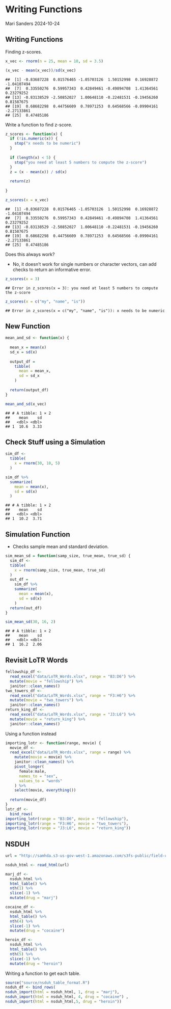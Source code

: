 Writing Functions
================
Mari Sanders
2024-10-24

## Writing Functions

Finding z-scores.

``` r
x_vec <- rnorm(n = 25, mean = 10, sd = 3.5)

(x_vec - mean(x_vec))/sd(x_vec)
```

    ##  [1] -0.83687228  0.01576465 -1.05703126  1.50152998  0.16928872 -1.04107494
    ##  [7]  0.33550276  0.59957343  0.42849461 -0.49894708  1.41364561  0.23279252
    ## [13] -0.83138529 -2.50852027  1.00648110 -0.22481531 -0.19456260  0.81587675
    ## [19]  0.68682298  0.44756609  0.78971253  0.64568566 -0.09904161 -2.27133861
    ## [25]  0.47485186

Write a function to find z-score.

``` r
z_scores <- function(x) {
  if (!is.numeric(x)) {
    stop("x needs to be numeric")
  } 
  
  if (length(x) < 5) {
    stop("you need at least 5 numbers to compute the z-score")
  }
  z = (x - mean(x)) / sd(x)
  
  return(z)
  
}

z_scores(x = x_vec)
```

    ##  [1] -0.83687228  0.01576465 -1.05703126  1.50152998  0.16928872 -1.04107494
    ##  [7]  0.33550276  0.59957343  0.42849461 -0.49894708  1.41364561  0.23279252
    ## [13] -0.83138529 -2.50852027  1.00648110 -0.22481531 -0.19456260  0.81587675
    ## [19]  0.68682298  0.44756609  0.78971253  0.64568566 -0.09904161 -2.27133861
    ## [25]  0.47485186

Does this always work?

- No, it doesn’t work for single numbers or character vectors, can add
  checks to return an informative error.

``` r
z_scores(x = 3)
```

    ## Error in z_scores(x = 3): you need at least 5 numbers to compute the z-score

``` r
z_scores(x = c("my", "name", "is"))
```

    ## Error in z_scores(x = c("my", "name", "is")): x needs to be numeric

## New Function

``` r
mean_and_sd <- function(x) {
  
  mean_x = mean(x)
  sd_x = sd(x)
  
  output_df = 
    tibble(
      mean = mean_x,
      sd = sd_x
    )
  
  return(output_df)
}

mean_and_sd(x_vec)
```

    ## # A tibble: 1 × 2
    ##    mean    sd
    ##   <dbl> <dbl>
    ## 1  10.6  3.33

## Check Stuff using a Simulation

``` r
sim_df <- 
  tibble(
    x = rnorm(30, 10, 5)
  )

sim_df %>% 
  summarize(
    mean = mean(x), 
    sd = sd(x)
  )
```

    ## # A tibble: 1 × 2
    ##    mean    sd
    ##   <dbl> <dbl>
    ## 1  10.2  3.71

## Simulation Function

- Checks sample mean and standard deviation.

``` r
sim_mean_sd = function(samp_size, true_mean, true_sd) {
  sim_df <- 
  tibble(
    x = rnorm(samp_size, true_mean, true_sd)
  )
  out_df = 
    sim_df %>% 
    summarize(
      mean = mean(x), 
      sd = sd(x)
    )
  return(out_df)
}

sim_mean_sd(30, 16, 2)
```

    ## # A tibble: 1 × 2
    ##    mean    sd
    ##   <dbl> <dbl>
    ## 1  16.2  2.06

## Revisit LoTR Words

``` r
fellowship_df <- 
  read_excel("data/LoTR_Words.xlsx", range = "B3:D6") %>% 
  mutate(movie = "fellowship") %>% 
  janitor::clean_names()
two_towers_df <- 
  read_excel("data/LoTR_Words.xlsx", range = "F3:H6") %>% 
  mutate(movie = "two_towers") %>% 
  janitor::clean_names()
return_king_df <- 
  read_excel("data/LoTR_Words.xlsx", range = "J3:L6") %>% 
  mutate(movie = "return_king") %>% 
  janitor::clean_names()
```

Using a function instead

``` r
importing_lotr <- function(range, movie) {
  movie_df <-
  read_excel("data/LoTR_Words.xlsx", range = range) %>% 
    mutate(movie = movie) %>% 
    janitor::clean_names() %>% 
    pivot_longer(
      female:male, 
      names_to = "sex",
      values_to = "words"
    ) %>% 
    select(movie, everything())
  
  return(movie_df)
}
lotr_df <- 
  bind_rows(
importing_lotr(range = "B3:D6", movie = "fellowship"),
importing_lotr(range = "F3:H6", movie = "two_towers"),
importing_lotr(range = "J3:L6", movie = "return_king"))
```

## NSDUH

``` r
url = "http://samhda.s3-us-gov-west-1.amazonaws.com/s3fs-public/field-uploads/2k15StateFiles/NSDUHsaeShortTermCHG2015.htm"

nsduh_html <- read_html(url)

marj_df <-
  nsduh_html %>% 
  html_table() %>% 
  nth(1) %>%  
  slice(-1) %>% 
  mutate(drug = "marj")

cocaine_df <-
  nsduh_html %>% 
  html_table() %>% 
  nth(4) %>%  
  slice(-1) %>% 
  mutate(drug = "cocaine")

heroin_df <- 
  nsduh_html %>% 
  html_table() %>% 
  nth(5) %>%  
  slice(-1) %>% 
  mutate(drug = "heroin")
```

Writing a function to get each table.

``` r
source("source/nsduh_table_format.R")
nsduh_df <- bind_rows(
nsduh_import(html = nsduh_html, 1, drug = "marj"),
nsduh_import(html = nsduh_html, 4, drug = "cocaine") ,
nsduh_import(html = nsduh_html,5, drug = "heroin")) 
```

